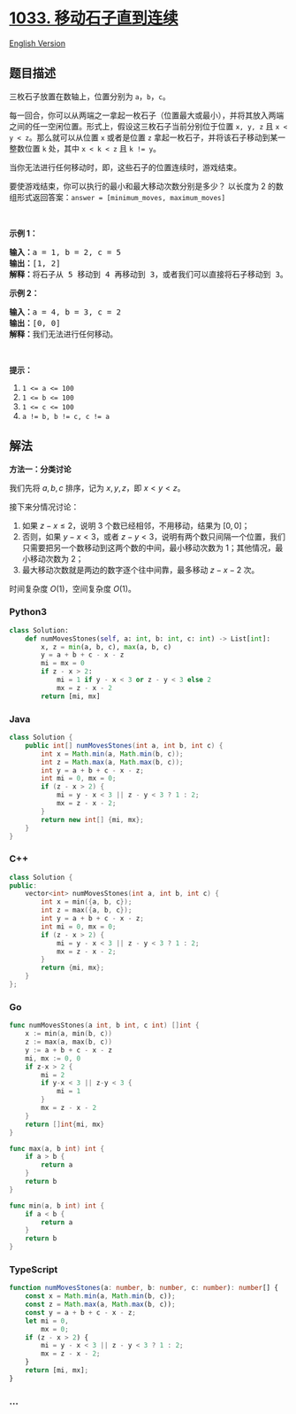 # [1033. 移动石子直到连续](https://leetcode.cn/problems/moving-stones-until-consecutive)

[English Version](/solution/1000-1099/1033.Moving%20Stones%20Until%20Consecutive/README_EN.md)

## 题目描述

<!-- 这里写题目描述 -->

<p>三枚石子放置在数轴上，位置分别为 <code>a</code>，<code>b</code>，<code>c</code>。</p>

<p>每一回合，你可以从两端之一拿起一枚石子（位置最大或最小），并将其放入两端之间的任一空闲位置。形式上，假设这三枚石子当前分别位于位置 <code>x, y, z</code> 且 <code>x < y < z</code>。那么就可以从位置 <code>x</code> 或者是位置 <code>z</code> 拿起一枚石子，并将该石子移动到某一整数位置 <code>k</code> 处，其中 <code>x < k < z</code> 且 <code>k != y</code>。</p>

<p>当你无法进行任何移动时，即，这些石子的位置连续时，游戏结束。</p>

<p>要使游戏结束，你可以执行的最小和最大移动次数分别是多少？ 以长度为 2 的数组形式返回答案：<code>answer = [minimum_moves, maximum_moves]</code></p>

<p> </p>

<p><strong>示例 1：</strong></p>

<pre>
<strong>输入：</strong>a = 1, b = 2, c = 5
<strong>输出：</strong>[1, 2]
<strong>解释：</strong>将石子从 5 移动到 4 再移动到 3，或者我们可以直接将石子移动到 3。
</pre>

<p><strong>示例 2：</strong></p>

<pre>
<strong>输入：</strong>a = 4, b = 3, c = 2
<strong>输出：</strong>[0, 0]
<strong>解释：</strong>我们无法进行任何移动。
</pre>

<p> </p>

<p><strong>提示：</strong></p>

<ol>
	<li><code>1 <= a <= 100</code></li>
	<li><code>1 <= b <= 100</code></li>
	<li><code>1 <= c <= 100</code></li>
	<li><code>a != b, b != c, c != a</code></li>
</ol>

## 解法

<!-- 这里可写通用的实现逻辑 -->

**方法一：分类讨论**

我们先将 $a, b, c$ 排序，记为 $x, y, z$，即 $x \lt y \lt z$。

接下来分情况讨论：

1. 如果 $z - x \leq 2$，说明 $3$ 个数已经相邻，不用移动，结果为 $[0, 0]$；
1. 否则，如果 $y - x \lt 3$，或者 $z - y \lt 3$，说明有两个数只间隔一个位置，我们只需要把另一个数移动到这两个数的中间，最小移动次数为 $1$；其他情况，最小移动次数为 $2$；
1. 最大移动次数就是两边的数字逐个往中间靠，最多移动 $z - x - 2$ 次。

时间复杂度 $O(1)$，空间复杂度 $O(1)$。

<!-- tabs:start -->

### **Python3**

<!-- 这里可写当前语言的特殊实现逻辑 -->

```python
class Solution:
    def numMovesStones(self, a: int, b: int, c: int) -> List[int]:
        x, z = min(a, b, c), max(a, b, c)
        y = a + b + c - x - z
        mi = mx = 0
        if z - x > 2:
            mi = 1 if y - x < 3 or z - y < 3 else 2
            mx = z - x - 2
        return [mi, mx]
```

### **Java**

<!-- 这里可写当前语言的特殊实现逻辑 -->

```java
class Solution {
    public int[] numMovesStones(int a, int b, int c) {
        int x = Math.min(a, Math.min(b, c));
        int z = Math.max(a, Math.max(b, c));
        int y = a + b + c - x - z;
        int mi = 0, mx = 0;
        if (z - x > 2) {
            mi = y - x < 3 || z - y < 3 ? 1 : 2;
            mx = z - x - 2;
        }
        return new int[] {mi, mx};
    }
}
```

### **C++**

```cpp
class Solution {
public:
    vector<int> numMovesStones(int a, int b, int c) {
        int x = min({a, b, c});
        int z = max({a, b, c});
        int y = a + b + c - x - z;
        int mi = 0, mx = 0;
        if (z - x > 2) {
            mi = y - x < 3 || z - y < 3 ? 1 : 2;
            mx = z - x - 2;
        }
        return {mi, mx};
    }
};
```

### **Go**

```go
func numMovesStones(a int, b int, c int) []int {
	x := min(a, min(b, c))
	z := max(a, max(b, c))
	y := a + b + c - x - z
	mi, mx := 0, 0
	if z-x > 2 {
		mi = 2
		if y-x < 3 || z-y < 3 {
			mi = 1
		}
		mx = z - x - 2
	}
	return []int{mi, mx}
}

func max(a, b int) int {
	if a > b {
		return a
	}
	return b
}

func min(a, b int) int {
	if a < b {
		return a
	}
	return b
}
```

### **TypeScript**

```ts
function numMovesStones(a: number, b: number, c: number): number[] {
    const x = Math.min(a, Math.min(b, c));
    const z = Math.max(a, Math.max(b, c));
    const y = a + b + c - x - z;
    let mi = 0,
        mx = 0;
    if (z - x > 2) {
        mi = y - x < 3 || z - y < 3 ? 1 : 2;
        mx = z - x - 2;
    }
    return [mi, mx];
}
```

### **...**

```

```

<!-- tabs:end -->
